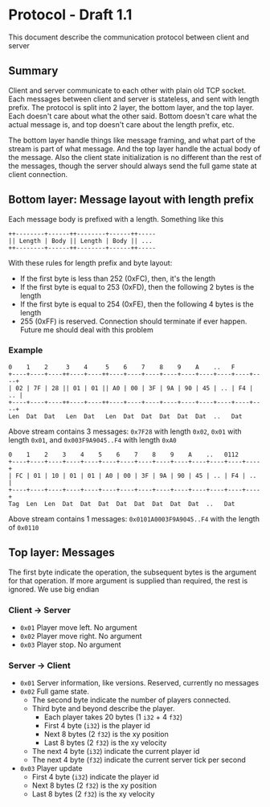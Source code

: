 # Protocol - Draft 1.1
This document describe the communication protocol between client and server

## Summary
Client and server communicate to each other with plain old TCP socket. Each messages between client and server
is stateless, and sent with length prefix. The protocol is split into 2 layer, the bottom layer, and the top
layer. Each doesn't care about what the other said. Bottom doesn't care what the actual message is, and top
doesn't care about the length prefix, etc.

The bottom layer handle things like message framing, and what part of the stream is part of what message. And
the top layer handle the actual body of the message. Also the client state initialization is no different than
the rest of the messages, though the server should always send the full game state at client connection.

## Bottom layer: Message layout with length prefix
Each message body is prefixed with a length. Something like this
```
++--------+------++--------+------++-----
|| Length | Body || Length | Body || ...
++--------+------++--------+------++-----
```
With these rules for length prefix and byte layout:
- If the first byte is less than 252 (0xFC), then, it's the length
- If the first byte is equal to 253 (0xFD), then the following 2 bytes is the length
- If the first byte is equal to 254 (0xFE), then the following 4 bytes is the length
- 255 (0xFF) is reserved. Connection should terminate if ever happen.
    Future me should deal with this problem

### Example
```
0    1    2     3    4     5    6    7    8    9    A    ..   F
+----+----+----++----+----++----+----+----+----+----+----+----+----+----+
| 02 | 7F | 28 || 01 | 01 || A0 | 00 | 3F | 9A | 90 | 45 | .. | F4 | .. |
+----+----+----++----+----++----+----+----+----+----+----+----+----+----+
Len  Dat  Dat   Len  Dat   Len  Dat  Dat  Dat  Dat  Dat  ..   Dat
```
Above stream contains 3 messages:
`0x7F28` with length `0x02`, `0x01` with length `0x01`, and `0x003F9A9045..F4` with length `0xA0`

```
0    1    2    3    4    5    6    7    8    9    A    ..   0112
+----+----+----+----+----+----+----+----+----+----+----+----+----+----+
| FC | 01 | 10 | 01 | 01 | A0 | 00 | 3F | 9A | 90 | 45 | .. | F4 | .. |
+----+----+----+----+----+----+----+----+----+----+----+----+----+----+
Tag  Len  Len  Dat  Dat  Dat  Dat  Dat  Dat  Dat  Dat  ..   Dat
```
Above stream contains 1 messages:
`0x0101A0003F9A9045..F4` with the length of `0x0110`

## Top layer: Messages
The first byte indicate the operation, the subsequent bytes is the argument for that operation.
If more argument is supplied than required, the rest is ignored. We use big endian

### Client -> Server
- `0x01` Player move left. No argument
- `0x02` Player move right. No argument
- `0x03` Player stop. No argument

### Server -> Client
- `0x01` Server information, like versions. Reserved, currently no messages
- `0x02` Full game state.
    - The second byte indicate the number of players connected.
    - Third byte and beyond describe the player.
        - Each player takes 20 bytes (1 `i32` + 4 `f32`)
        - First 4 byte (`i32`) is the player id
        - Next 8 bytes (2 `f32`) is the xy position
        - Last 8 bytes (2 `f32`) is the xy velocity
    - The next 4 byte (`i32`) indicate the current player id
    - The next 4 byte (`f32`) indicate the current server tick per second
- `0x03` Player update
    - First 4 byte (`i32`) indicate the player id
    - Next 8 bytes (2 `f32`) is the xy position
    - Last 8 bytes (2 `f32`) is the xy velocity